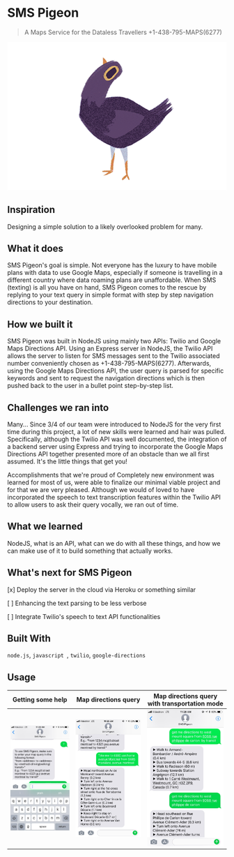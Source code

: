 # SMS Pigeon
> A Maps Service for the Dataless Travellers +1-438-795-MAPS(6277)

![SMS Pigeon](public/images/logo.gif)
## Inspiration
Designing a simple solution to a likely overlooked problem for many.

## What it does
SMS Pigeon's goal is simple. Not everyone has the luxury to have mobile plans with data to use Google Maps, especially if someone is travelling in a different country where data roaming plans are unaffordable. When SMS (texting) is all you have on hand, SMS Pigeon comes to the rescue by replying to your text query in simple format with step by step navigation directions to your destination.

## How we built it
SMS Pigeon was built in NodeJS using mainly two APIs: Twilio and Google Maps Directions API. Using an Express server in NodeJS, the Twilio API allows the server to listen for SMS messages sent to the Twilio associated number conveniently chosen as +1-438-795-MAPS(6277). Afterwards, using the Google Maps Directions API, the user query is parsed for specific keywords and sent to request the navigation directions which is then pushed back to the user in a bullet point step-by-step list.

## Challenges we ran into
Many... Since 3/4 of our team were introduced to NodeJS for the very first time during this project, a lot of new skills were learned and hair was pulled. Specifically, although the Twilio API was well documented, the integration of a backend server using Express and trying to incorporate the Google Maps Directions API together presented more of an obstacle than we all first assumed. It's the little things that get you!

Accomplishments that we're proud of
Completely new environment was learned for most of us, were able to finalize our minimal viable project and for that we are very pleased. Although we would of loved to have incorporated the speech to text transcription features within the Twilio API to allow users to ask their query vocally, we ran out of time.

## What we learned
NodeJS, what is an API, what can we do with all these things, and how we can make use of it to build something that actually works.

## What's next for SMS Pigeon
[x] Deploy the server in the cloud via Heroku or something similar

[ ] Enhancing the text parsing to be less verbose

[ ] Integrate Twilio's speech to text API functionalities

## Built With
`node.js`, `javascript `, `twilio`, `google-directions`

## Usage
Getting some help          |  Map directions query | Map directions query with transportation mode
:-------------------------:|:---------------------:|:----------------------------------------------:
![](public/images/screenshot-help.jpg) | ![](public/images/screenshot-to-from.jpg) | ![](public/images/screenshot-to-from-by.jpg)




